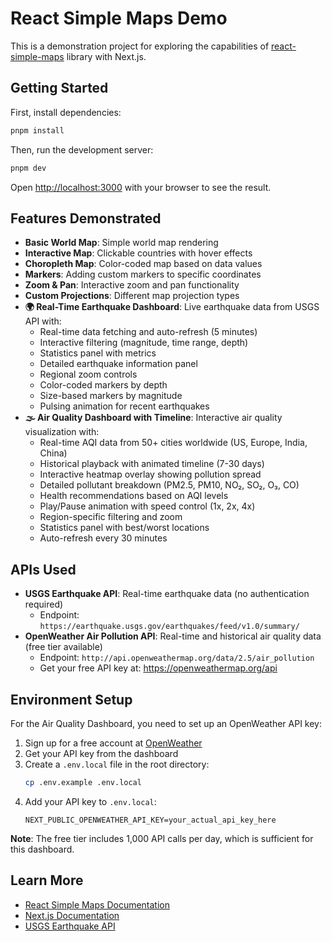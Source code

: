 # React Simple Maps Demo

This is a demonstration project for exploring the capabilities of [react-simple-maps](https://www.react-simple-maps.io/) library with Next.js.

## Getting Started

First, install dependencies:

```bash
pnpm install
```

Then, run the development server:

```bash
pnpm dev
```

Open [http://localhost:3000](http://localhost:3000) with your browser to see the result.

## Features Demonstrated

- **Basic World Map**: Simple world map rendering
- **Interactive Map**: Clickable countries with hover effects
- **Choropleth Map**: Color-coded map based on data values
- **Markers**: Adding custom markers to specific coordinates
- **Zoom & Pan**: Interactive zoom and pan functionality
- **Custom Projections**: Different map projection types
- **🌍 Real-Time Earthquake Dashboard**: Live earthquake data from USGS API with:
  - Real-time data fetching and auto-refresh (5 minutes)
  - Interactive filtering (magnitude, time range, depth)
  - Statistics panel with metrics
  - Detailed earthquake information panel
  - Regional zoom controls
  - Color-coded markers by depth
  - Size-based markers by magnitude
  - Pulsing animation for recent earthquakes
- **🌫️ Air Quality Dashboard with Timeline**: Interactive air quality visualization with:
  - Real-time AQI data from 50+ cities worldwide (US, Europe, India, China)
  - Historical playback with animated timeline (7-30 days)
  - Interactive heatmap overlay showing pollution spread
  - Detailed pollutant breakdown (PM2.5, PM10, NO₂, SO₂, O₃, CO)
  - Health recommendations based on AQI levels
  - Play/Pause animation with speed control (1x, 2x, 4x)
  - Region-specific filtering and zoom
  - Statistics panel with best/worst locations
  - Auto-refresh every 30 minutes

## APIs Used

- **USGS Earthquake API**: Real-time earthquake data (no authentication required)
  - Endpoint: `https://earthquake.usgs.gov/earthquakes/feed/v1.0/summary/`
- **OpenWeather Air Pollution API**: Real-time and historical air quality data (free tier available)
  - Endpoint: `http://api.openweathermap.org/data/2.5/air_pollution`
  - Get your free API key at: https://openweathermap.org/api

## Environment Setup

For the Air Quality Dashboard, you need to set up an OpenWeather API key:

1. Sign up for a free account at [OpenWeather](https://openweathermap.org/api)
2. Get your API key from the dashboard
3. Create a `.env.local` file in the root directory:
   ```bash
   cp .env.example .env.local
   ```
4. Add your API key to `.env.local`:
   ```
   NEXT_PUBLIC_OPENWEATHER_API_KEY=your_actual_api_key_here
   ```

**Note**: The free tier includes 1,000 API calls per day, which is sufficient for this dashboard.

## Learn More

- [React Simple Maps Documentation](https://www.react-simple-maps.io/)
- [Next.js Documentation](https://nextjs.org/docs)
- [USGS Earthquake API](https://earthquake.usgs.gov/earthquakes/feed/v1.0/geojson.php)

